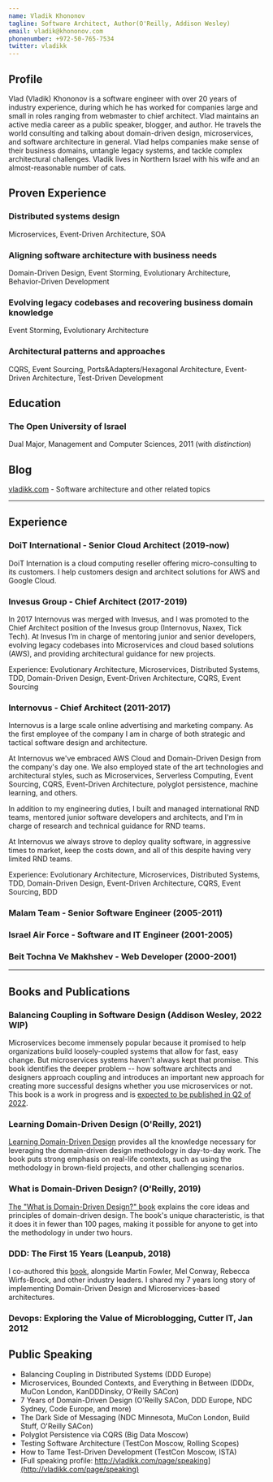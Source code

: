 ```yaml
---
name: Vladik Khononov
tagline: Software Architect, Author(O'Reilly, Addison Wesley)
email: vladik@khononov.com
phonenumber: +972-50-765-7534
twitter: vladikk
---
```


## Profile
Vlad (Vladik) Khononov is a software engineer with over 20 years of industry experience, during which he has worked for companies large and small in roles ranging from webmaster to chief architect. Vlad maintains an active media career as a public speaker, blogger, and author. He travels the world consulting and talking about domain-driven design, microservices, and software architecture in general. Vlad helps companies make sense of their business domains, untangle legacy systems, and tackle complex architectural challenges. Vladik lives in Northern Israel with his wife and an almost-reasonable number of cats.

## Proven Experience

### Distributed systems design
Microservices, Event-Driven Architecture, SOA

### Aligning software architecture with business needs
Domain-Driven Design, Event Storming, Evolutionary Architecture, Behavior-Driven Development

### Evolving legacy codebases and recovering business domain knowledge
Event Storming, Evolutionary Architecture

### Architectural patterns and approaches
CQRS, Event Sourcing, Ports&Adapters/Hexagonal Architecture, Event-Driven Architecture, Test-Driven Development

## Education
### The Open University of Israel
Dual Major, Management and Computer Sciences, 2011 (with *distinction*)

## Blog
[vladikk.com](https://vladikk.com) - Software architecture and other related topics

---

## Experience

### DoiT International - Senior Cloud Architect (2019-now)
DoiT Internation is a cloud computing reseller offering micro-consulting to its customers. I help customers design and architect solutions for AWS and Google Cloud.

### Invesus Group - Chief Architect (2017-2019)
In 2017 Internovus was merged with Invesus, and I was promoted to the Chief Architect position of the Invesus group (Internovus, Naxex, Tick Tech). At Invesus I’m in charge of mentoring junior and senior developers, evolving legacy codebases into Microservices and cloud based solutions (AWS), and providing architectural guidance for new projects.

Experience: Evolutionary Architecture, Microservices, Distributed Systems, TDD, Domain-Driven Design, Event-Driven Architecture, CQRS, Event Sourcing

### Internovus - Chief Architect (2011-2017)
Internovus is a large scale online advertising and marketing company. As the first employee of the company I am in charge of both strategic and tactical software design and architecture. 

At Internovus we've embraced AWS Cloud and Domain-Driven Design from the company's day one. We also employed state of the art technologies and architectural styles, such as Microservices, Serverless Computing, Event Sourcing, CQRS, Event-Driven Architecture, polyglot persistence, machine learning, and others.

In addition to my engineering duties, I built and managed international RND teams, mentored junior software developers and architects, and I'm in charge of research and technical guidance for RND teams.

At Internovus we always strove to deploy quality software, in aggressive times to market, keep the costs down, and all of this despite having very limited RND teams.

Experience: Evolutionary Architecture, Microservices, Distributed Systems, TDD, Domain-Driven Design, Event-Driven Architecture, CQRS, Event Sourcing, BDD

### Malam Team - Senior Software Engineer (2005-2011)

### Israel Air Force - Software and IT Engineer (2001-2005)

### Beit Tochna Ve Makhshev - Web Developer (2000-2001)

---

## Books and Publications

### Balancing Coupling in Software Design (Addison Wesley, 2022 WIP)
Microservices become immensely popular because it promised to help organizations build loosely-coupled systems that allow for fast, easy change. But microservices systems haven't always kept that promise. This book identifies the deeper problem -- how software architects and designers approach coupling and introduces an important new approach for creating more successful designs whether you use microservices or not. This book is a work in progress and is [expected to be published in Q2 of 2022](https://www.amazon.com/Balancing-Coupling-Software-Design-Addison-wesley/dp/0137353480).

### Learning Domain-Driven Design (O'Reilly, 2021)
[Learning Domain-Driven Design](https://www.amazon.com/Learning-Domain-Driven-Design-Aligning-Architecture/dp/1098100131) provides all the knowledge necessary for leveraging the domain-driven design methodology in day-to-day work. The book puts strong emphasis on real-life contexts, such as using the methodology in brown-field projects, and other challenging scenarios.

### What is Domain-Driven Design? (O'Reilly, 2019)
[The "What is Domain-Driven Design?" book](https://learning.oreilly.com/library/view/what-is-domain-driven/9781492057802/) explains the core ideas and principles of domain-driven design. The book's unique characteristic, is that it does it in fewer than 100 pages, making it possible for anyone to get into the methodology in under two hours.

### DDD: The First 15 Years (Leanpub, 2018)
I co-authored this [book](https://leanpub.com/ddd_first_15_years), alongside Martin Fowler, Mel Conway, Rebecca Wirfs-Brock, and other industry leaders. I shared my 7 years long story of implementing Domain-Driven Design and Microservices-based architectures.

### Devops: Exploring the Value of Microblogging, Cutter IT, Jan 2012

## Public Speaking
* Balancing Coupling in Distributed Systems (DDD Europe)
* Microservices, Bounded Contexts, and Everything in Between (DDDx, MuCon London, KanDDDinsky, O'Reilly SACon)
* 7 Years of Domain-Driven Design (O'Reilly SACon, DDD Europe, NDC Sydney, Code Europe, and more)
* The Dark Side of Messaging (NDC Minnesota, MuCon London, Build Stuff, O'Reilly SACon)
* Polyglot Persistence via CQRS (Big Data Moscow)
* Testing Software Architecture (TestCon Moscow, Rolling Scopes)
* How to Tame Test-Driven Development (TestCon Moscow, ISTA)
* [Full speaking profile: http://vladikk.com/page/speaking](http://vladikk.com/page/speaking)